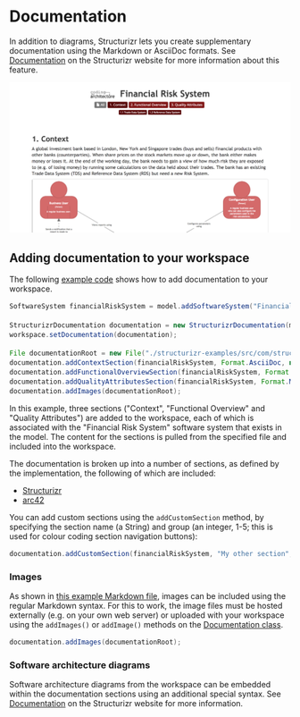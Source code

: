 # Documentation

In addition to diagrams, Structurizr lets you create supplementary documentation using the Markdown or AsciiDoc formats. See [Documentation](https://structurizr.com/help/documentation) on the Structurizr website for more information about this feature.

![Example documentation](images/documentation-1.png)

## Adding documentation to your workspace

The following [example code](https://github.com/structurizr/java/blob/master/structurizr-examples/src/com/structurizr/example/FinancialRiskSystem.java) shows how to add documentation to your workspace.

```java
SoftwareSystem financialRiskSystem = model.addSoftwareSystem("Financial Risk System", "Calculates the bank's exposure to risk for product X");

StructurizrDocumentation documentation = new StructurizrDocumentation(model);
workspace.setDocumentation(documentation);

File documentationRoot = new File("./structurizr-examples/src/com/structurizr/example/financialrisksystem");
documentation.addContextSection(financialRiskSystem, Format.AsciiDoc, new File(documentationRoot, "context.adoc"));
documentation.addFunctionalOverviewSection(financialRiskSystem, Format.Markdown, new File(documentationRoot, "functional-overview.md"));
documentation.addQualityAttributesSection(financialRiskSystem, Format.Markdown, new File(documentationRoot, "quality-attributes.md"));
documentation.addImages(documentationRoot);
```

In this example, three sections ("Context", "Functional Overview" and "Quality Attributes") are added to the workspace, each of which is associated with the "Financial Risk System" software system that exists in the model. The content for the sections is pulled from the specified file and included into the workspace.

The documentation is broken up into a number of sections, as defined by the implementation, the following of which are included:

- [Structurizr](https://github.com/structurizr/java/blob/master/structurizr-core/src/com/structurizr/documentation/StructurizrDocumentation.java)
- [arc42](https://github.com/structurizr/java/blob/master/structurizr-core/src/com/structurizr/documentation/Arc42Documentation.java)

You can add custom sections using the ```addCustomSection``` method, by specifying the section name (a String) and group (an integer, 1-5; this is used for colour coding section navigation buttons):

```java
documentation.addCustomSection(financialRiskSystem, "My other section", 3, Format.Markdown, new File(documentationRoot, "my-other-section.md"));
```

### Images

As shown in [this example Markdown file](https://github.com/structurizr/java/blob/master/structurizr-examples/src/com/structurizr/example/financialrisksystem/functional-overview.md), images can be included using the regular Markdown syntax. For this to work, the image files must be hosted externally (e.g. on your own web server) or uploaded with your workspace using the ```addImages()``` or ```addImage()``` methods on the [Documentation class](https://github.com/structurizr/java/blob/master/structurizr-core/src/com/structurizr/documentation/Documentation.java).

```java
documentation.addImages(documentationRoot);
```

### Software architecture diagrams

Software architecture diagrams from the workspace can be embedded within the documentation sections using an additional special syntax. See [Documentation](https://structurizr.com/help/documentation) on the Structurizr website for more information.
